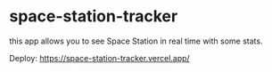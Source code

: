 # space-station-tracker

this app allows you to see Space Station in real time with some stats.


Deploy: https://space-station-tracker.vercel.app/
